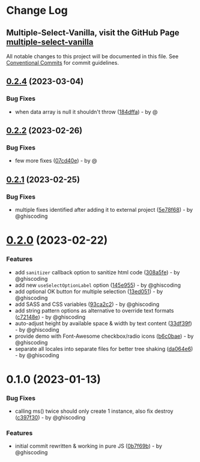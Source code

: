 # Change Log
## Multiple-Select-Vanilla, visit the GitHub Page [multiple-select-vanilla](https://github.com/ghiscoding/multiple-select-vanilla)

All notable changes to this project will be documented in this file.
See [Conventional Commits](https://conventionalcommits.org) for commit guidelines.

## [0.2.4](https://github.com/ghiscoding/multiple-select-vanilla/compare/v0.2.2...v0.2.4) (2023-03-04)

### Bug Fixes

* when data array is null it shouldn't throw ([184dffa](https://github.com/ghiscoding/multiple-select-vanilla/commit/184dffa01bf9b061bd51bd386d968c9b5afb5b04)) - by @

## [0.2.2](https://github.com/ghiscoding/multiple-select-vanilla/compare/v0.2.1...v0.2.2) (2023-02-26)

### Bug Fixes

* few more fixes ([07cd40e](https://github.com/ghiscoding/multiple-select-vanilla/commit/07cd40e9c868a10f3edee94b439e0f2ef22ab69f)) - by @

## [0.2.1](https://github.com/ghiscoding/multiple-select-vanilla/compare/v0.2.0...v0.2.1) (2023-02-25)

### Bug Fixes

* multiple fixes identified after adding it to external project ([5e78f68](https://github.com/ghiscoding/multiple-select-vanilla/commit/5e78f689c1fed4fd630edfd56679d7d7299632b1)) - by @ghiscoding

# [0.2.0](https://github.com/ghiscoding/multiple-select-vanilla/compare/v0.1.0...v0.2.0) (2023-02-22)

### Features

* add `sanitizer` callback option to sanitize html code ([308a5fe](https://github.com/ghiscoding/multiple-select-vanilla/commit/308a5fe1d1e8cba4799ac86f2bd763303688f827)) - by @ghiscoding
* add new `useSelectOptionLabel` option ([145e955](https://github.com/ghiscoding/multiple-select-vanilla/commit/145e955e7b3fdd9ea172147842dd14e04e2204ab)) - by @ghiscoding
* add optional OK button for multiple selection ([13ed051](https://github.com/ghiscoding/multiple-select-vanilla/commit/13ed051f20c844a6b999d746498b644e804c3414)) - by @ghiscoding
* add SASS and CSS variables ([93ca2c2](https://github.com/ghiscoding/multiple-select-vanilla/commit/93ca2c25de24bb6e7b4dbd03fff81b69a061f46f)) - by @ghiscoding
* add string pattern options as alternative to override text formats ([c72148e](https://github.com/ghiscoding/multiple-select-vanilla/commit/c72148ed203c18f358377f802aa300a21a313073)) - by @ghiscoding
* auto-adjust height by available space & width by text content ([33df39f](https://github.com/ghiscoding/multiple-select-vanilla/commit/33df39f7837f64271411f6bddfad7a6a07f2cbb9)) - by @ghiscoding
* provide demo with Font-Awesome checkbox/radio icons ([b6c0bae](https://github.com/ghiscoding/multiple-select-vanilla/commit/b6c0bae30ab97893fb7a10f72100cc8aa0d938a5)) - by @ghiscoding
* separate all locales into separate files for better tree shaking ([da064e6](https://github.com/ghiscoding/multiple-select-vanilla/commit/da064e67c65ae96e42897625d850f96480837acd)) - by @ghiscoding

# 0.1.0 (2023-01-13)

### Bug Fixes

* calling ms() twice should only create 1 instance, also fix destroy ([c397f30](https://github.com/ghiscoding/multiple-select-vanilla/commit/c397f30c24e6a5b1038593b3fcd93cf61e1c27dd)) - by @ghiscoding

### Features

* initial commit rewritten & working in pure JS ([0b7f69b](https://github.com/ghiscoding/multiple-select-vanilla/commit/0b7f69bbb6b4bafec8b2b872b3db5eab6e2c3843)) - by @ghiscoding
